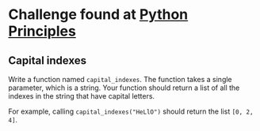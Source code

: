 # Challenge found at [Python Principles](https://pythonprinciples.com/challenges/Capital-indexes/)
## Capital indexes
Write a function named `capital_indexes`. The function takes a single parameter, which is a string. Your function should return a list of all the indexes in the string that have capital letters.

For example, calling `capital_indexes("HeLlO")` should return the list `[0, 2, 4]`.

